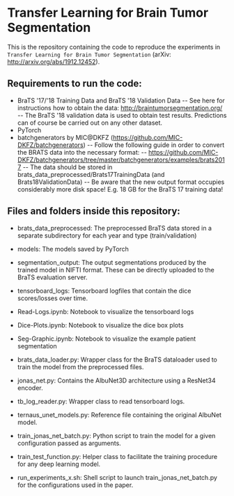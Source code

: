 # Transfer Learning for Brain Tumor Segmentation

This is the repository containing the code to reproduce the experiments in ``Transfer Learning for Brain Tumor Segmentation`` (arXiv: http://arxiv.org/abs/1912.12452).

## Requirements to run the code:
- BraTS '17/'18 Training Data and BraTS '18 Validation Data
-- See here for instructions how to obtain the data: http://braintumorsegmentation.org/
-- The BraTS '18 validation data is used to obtain test results. Predictions can of course be carried out on any other dataset.
- PyTorch
- batchgenerators by MIC@DKFZ (https://github.com/MIC-DKFZ/batchgenerators)
-- Follow the following guide in order to convert the BRATS data into the necessary format:
-- https://github.com/MIC-DKFZ/batchgenerators/tree/master/batchgenerators/examples/brats2017
-- The data should be stored in brats_data_preprocessed/Brats17TrainingData (and Brats18ValidationData)
-- Be aware that the new output format occupies considerably more disk space! E.g. 18 GB for the BraTS 17 training data!

## Files and folders inside this repository:
- brats_data_preprocessed: The preprocessed BraTS data stored in a separate subdirectory for each year and type (train/validation)
- models: The models saved by PyTorch
- segmentation_output: The output segmentations produced by the trained model in NIFTI format. These can be directly uploaded to the BraTS evaluation server.
- tensorboard_logs: Tensorboard logfiles that contain the dice scores/losses over time.
- Read-Logs.ipynb: Notebook to visualize the tensorboard logs
- Dice-Plots.ipynb: Notebook to visualize the dice box plots
- Seg-Graphic.ipynb: Notebook to visualize the example patient segmentation
- brats_data_loader.py: Wrapper class for the BraTS dataloader used to train the model from the preprocessed files.
- jonas_net.py: Contains the AlbuNet3D architecture using a ResNet34 encoder.
- tb_log_reader.py: Wrapper class to read tensorboard logs.
- ternaus_unet_models.py: Reference file containing the original AlbuNet model.
- train_jonas_net_batch.py: Python script to train the model for a given configuration passed as arguments.
- train_test_function.py: Helper class to facilitate the training procedure for any deep learning model.

- run_experiments_x.sh: Shell script to launch train_jonas_net_batch.py for the configurations used in the paper.
